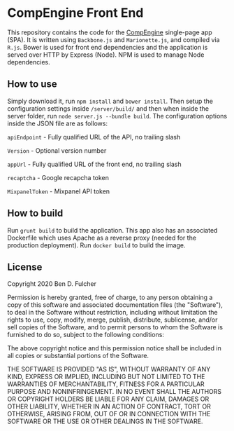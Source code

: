 # CompEngine Front End

This repository contains the code for the [CompEngine](https://www.comp-engine.org/) single-page app (SPA).
It is written using `Backbone.js` and `Marionette.js`, and compiled via `R.js`. Bower is used for front end dependencies and the application is served over HTTP by Express (Node). NPM is used to manage Node dependencies.

## How to use
Simply download it, run `npm install` and `bower install`.
Then setup the configuration settings inside `/server/build/` and then when inside the server folder, run `node server.js --bundle build`. The configuration options inside the JSON file are as follows:

``apiEndpoint`` - Fully qualified URL of the API, no trailing slash

``Version`` - Optional version number

``appUrl`` - Fully qualified URL of the front end, no trailing slash

``recaptcha`` - Google recapcha token

``MixpanelToken`` - Mixpanel API token

## How to build
Run `grunt build` to build the application.
This app also has an associated Dockerfile which uses Apache as a reverse proxy (needed for the production deployment). Run `docker build` to build the image.

## License
Copyright 2020 Ben D. Fulcher

Permission is hereby granted, free of charge, to any person obtaining a copy of this software and associated documentation files (the "Software"), to deal in the Software without restriction, including without limitation the rights to use, copy, modify, merge, publish, distribute, sublicense, and/or sell copies of the Software, and to permit persons to whom the Software is furnished to do so, subject to the following conditions:

The above copyright notice and this permission notice shall be included in all copies or substantial portions of the Software.

THE SOFTWARE IS PROVIDED "AS IS", WITHOUT WARRANTY OF ANY KIND, EXPRESS OR IMPLIED, INCLUDING BUT NOT LIMITED TO THE WARRANTIES OF MERCHANTABILITY, FITNESS FOR A PARTICULAR PURPOSE AND NONINFRINGEMENT. IN NO EVENT SHALL THE AUTHORS OR COPYRIGHT HOLDERS BE LIABLE FOR ANY CLAIM, DAMAGES OR OTHER LIABILITY, WHETHER IN AN ACTION OF CONTRACT, TORT OR OTHERWISE, ARISING FROM, OUT OF OR IN CONNECTION WITH THE SOFTWARE OR THE USE OR OTHER DEALINGS IN THE SOFTWARE.
